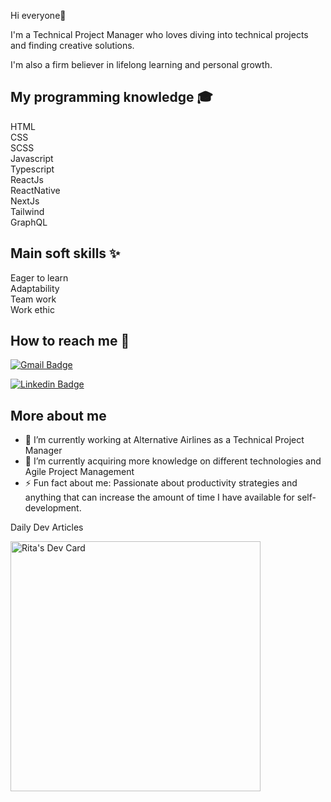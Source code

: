 Hi everyone👋

I'm a Technical Project Manager who loves diving into technical projects and finding creative solutions. 

I'm also a firm believer in lifelong learning and personal growth.

<h2>My programming knowledge 🎓</h2>

HTML</br>
CSS</br>
SCSS</br>
Javascript</br>
Typescript</br>
ReactJs</br>
ReactNative</br>
NextJs</br>
Tailwind</br>
GraphQL</br>

<h2> Main soft skills ✨</h2>

Eager to learn</br>
Adaptability</br>
Team work</br>
Work ethic</br>

<h2>How to reach me 📱</h2>

[![Gmail Badge](https://img.shields.io/badge/-ritaa.pinho@gmail.com-c14438?style=flat-square&logo=Gmail&logoColor=white&link=mailto:ritaa.pinho@gmail.com)](mailto:ritaa.pinho@gmail.com)

[![Linkedin Badge](https://img.shields.io/badge/-RitaPinho-blue?style=flat-square&logo=Linkedin&logoColor=white&link=https://www.linkedin.com/in/rita-pinho-011684163/)](https://www.linkedin.com/in/rita-pinho-011684163/) 

<h2>More about me</h2>

- 🔭 I’m currently working at Alternative Airlines as a Technical Project Manager
- 🌱 I’m currently acquiring more knowledge on different technologies and Agile Project Management
- ⚡ Fun fact about me: Passionate about productivity strategies and anything that can increase the amount of time I have available for self-development.

Daily Dev Articles

<a href="https://app.daily.dev/rpx89"><img src="https://api.daily.dev/devcards/3e7e6209fed14d149d812275bac60f37.png?r=i7h" width="400" alt="Rita's Dev Card"/></a>

